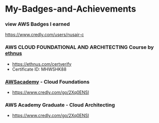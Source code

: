 # My-Badges-and-Achievements

### view AWS Badges I earned 
https://www.credly.com/users/nusair-c

### AWS CLOUD FOUNDATIONAL AND ARCHITECTING Course by [ethnus ](https://ethnus.com/)
- https://ethnus.com/certverify 
- Certificate ID:  MHWSHK88  

### [AWSacademy](https://aws.amazon.com/training/awsacademy/) - Cloud Foundations
- https://www.credly.com/go/2Xq0ENSI

### AWS Academy Graduate - Cloud Architecting
- https://www.credly.com/go/2Xq0ENSI

